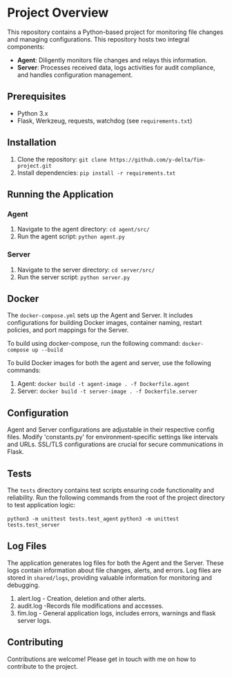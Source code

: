 # Project Overview
This repository contains a Python-based project for monitoring file changes and managing configurations. This repository hosts two integral components:
- **Agent**: Diligently monitors file changes and relays this information.
- **Server**: Processes received data, logs activities for audit compliance, and handles configuration management.
## Prerequisites
- Python 3.x
- Flask, Werkzeug, requests, watchdog (see `requirements.txt`)

## Installation
1. Clone the repository: `git clone https://github.com/y-delta/fim-project.git`
2. Install dependencies: `pip install -r requirements.txt`

## Running the Application
### Agent
1. Navigate to the agent directory: `cd agent/src/`
2. Run the agent script: `python agent.py`

### Server
1. Navigate to the server directory: `cd server/src/`
2. Run the server script: `python server.py`

## Docker
The `docker-compose.yml` sets up the Agent and Server. It includes configurations for building Docker images, container naming, restart policies, and port mappings for the Server.

To build using docker-compose, run the following command:
`docker-compose up --build`


To build Docker images for both the agent and server, use the following commands:
1. Agent: `docker build -t agent-image . -f Dockerfile.agent`
2. Server: `docker build -t server-image . -f Dockerfile.server`

## Configuration
Agent and Server configurations are adjustable in their respective config files. Modify 'constants.py' for environment-specific settings like intervals and URLs. SSL/TLS configurations are crucial for secure communications in Flask.

## Tests
The `tests` directory contains test scripts ensuring code functionality and reliability. Run the following commands from the root of the project directory to test application logic:

`python3 -m unittest tests.test_agent`
`python3 -m unittest tests.test_server`

## Log Files
The application generates log files for both the Agent and the Server. These logs contain information about file changes, alerts, and errors. Log files are stored in `shared/logs`, providing valuable information for monitoring and debugging.

1. alert.log - Creation, deletion and other alerts.
2. audit.log -Records file modifications and accesses.
3. fim.log - General application logs, includes errors, warnings and flask server logs. 

## Contributing
Contributions are welcome! Please get in touch with me on how to contribute to the project.


